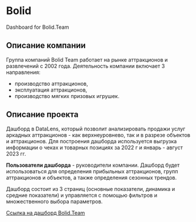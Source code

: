 # Bolid
Dashboard for Bolid.Team

## Описание компании

Группа компаний Bolid Team работает на рынке аттракционов и развлечений с 2002 года. Деятельность компании включает 3 направления: 
-	производство аттракционов, 
-	эксплуатация аттракционов,
-	производство мягких призовых игрушек. 

## Описание проекта

Дашборд в DataLens, который позволит анализировать продажи услуг аркадных аттракционов - как верхнеуровнево, так и в разрезе объектов и аттракционов.
Для построения дашборда используется выгрузка информации о чеках и товарных позициях за 2022 г и январь - август 2023 гг.

**Пользователи дашборда** - руководители компании. Дашборд будет использоваться для определения прибыльных аттракционов, групп аттракционов и объектов, а также определения сезонных трендов.

Дашборд состоит из 3 страниц (основные показатели, динамика и средние показатели) и управляется с помощью фильтров и множественного выбора параметров.

[Ссылка на дашборд Bolid.Team](https://datalens.yandex/dihqhekdzx242?_theme=dark)
